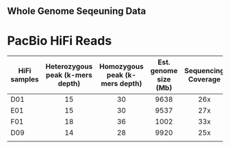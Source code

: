 ## Whole Genome Seqeuning Data

# PacBio HiFi Reads

| HiFi samples  | Heterozygous peak  (k-mers depth) | Homozygous peak  (k-mers depth) | Est. genome  size (Mb) | Sequencing  Coverage | Heteozygosity rate |
|---------------|:---------------------------------:|:-------------------------------:|:----------------------:|:--------------------:|:------------------:|
| D01           |                 15                |                30               |          9638          |          26x         |        1,50%       |
| E01           |                 15                |                30               |          9537          |          27x         |        1,33%       |
| F01           |                 18                |                36               |          1002          |          33x         |        1,00%       |
| D09           |                 14                |                28               |          9920          |          25x         |        1,18%       |
|               |                                   |                                 |                        |                      |                    |
